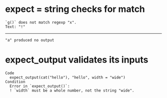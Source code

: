 # expect = string checks for match

    `g()` does not match regexp "x".
    Text: "!"

---

    "a" produced no output

# expect_output validates its inputs

    Code
      expect_output(cat("hello"), "hello", width = "wide")
    Condition
      Error in `expect_output()`:
      ! `width` must be a whole number, not the string "wide".

